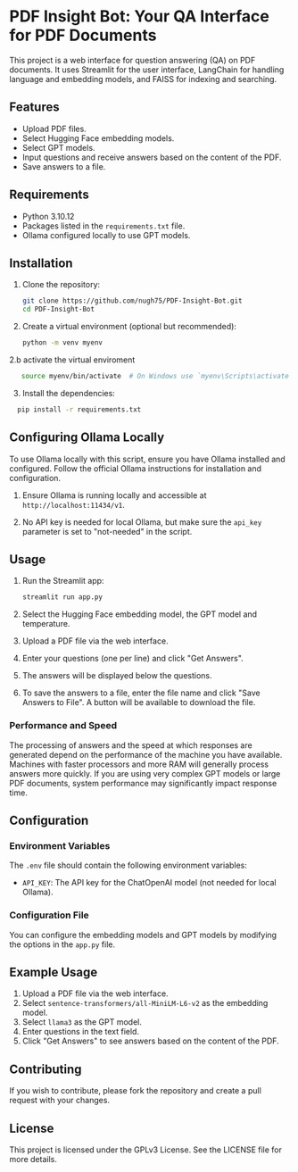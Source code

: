 # PDF Insight Bot: Your QA Interface for PDF Documents

This project is a web interface for question answering (QA) on PDF documents. It uses Streamlit for the user interface, LangChain for handling language and embedding models, and FAISS for indexing and searching.

## Features

- Upload PDF files.
- Select Hugging Face embedding models.
- Select GPT models.
- Input questions and receive answers based on the content of the PDF.
- Save answers to a file.

## Requirements

- Python 3.10.12
- Packages listed in the `requirements.txt` file.
- Ollama configured locally to use GPT models.

## Installation

1. Clone the repository:

    ```bash
    git clone https://github.com/nugh75/PDF-Insight-Bot.git
    cd PDF-Insight-Bot
    ```

2. Create a virtual environment (optional but recommended):

    ```bash
    python -m venv myenv
     ```

2.b activate the virtual enviroment

 ```bash
    source myenv/bin/activate  # On Windows use `myenv\Scripts\activate`
 ```

3. Install the dependencies:

  ```bash
    pip install -r requirements.txt
  ```

## Configuring Ollama Locally

To use Ollama locally with this script, ensure you have Ollama installed and configured. Follow the official Ollama instructions for installation and configuration.

1. Ensure Ollama is running locally and accessible at `http://localhost:11434/v1`.

2. No API key is needed for local Ollama, but make sure the `api_key` parameter is set to "not-needed" in the script.

## Usage

1. Run the Streamlit app:

    ```bash
    streamlit run app.py
    ```
2. Select the Hugging Face embedding model, the GPT model and temperature.

3. Upload a PDF file via the web interface.

4. Enter your questions (one per line) and click "Get Answers".

5. The answers will be displayed below the questions.

6. To save the answers to a file, enter the file name and click "Save Answers to File". A button will be available to download the file.

### Performance and Speed

The processing of answers and the speed at which responses are generated depend on the performance of the machine you have available. Machines with faster processors and more RAM will generally process answers more quickly. If you are using very complex GPT models or large PDF documents, system performance may significantly impact response time.

## Configuration

### Environment Variables

The `.env` file should contain the following environment variables:

- `API_KEY`: The API key for the ChatOpenAI model (not needed for local Ollama).

### Configuration File

You can configure the embedding models and GPT models by modifying the options in the `app.py` file.

## Example Usage

1. Upload a PDF file via the web interface.
2. Select `sentence-transformers/all-MiniLM-L6-v2` as the embedding model.
3. Select `llama3` as the GPT model.
4. Enter questions in the text field.
5. Click "Get Answers" to see answers based on the content of the PDF.

## Contributing

If you wish to contribute, please fork the repository and create a pull request with your changes.

## License

This project is licensed under the GPLv3 License. See the LICENSE file for more details.


